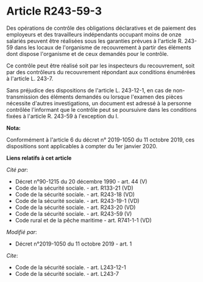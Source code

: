 # Article R243-59-3

Des opérations de contrôle des obligations déclaratives et de paiement des employeurs et des travailleurs indépendants
occupant moins de onze salariés peuvent être réalisées sous les garanties prévues à l'article R. 243-59 dans les locaux de
l'organisme de recouvrement à partir des éléments dont dispose l'organisme et de ceux demandés pour le contrôle. 

Ce contrôle peut être réalisé soit par les inspecteurs du recouvrement, soit par des contrôleurs du recouvrement répondant
aux conditions énumérées à l'article L. 243-7. 

Sans préjudice des dispositions de l'article L. 243-12-1, en cas de non-transmission des éléments demandés ou lorsque
l'examen des pièces nécessite d'autres investigations, un document est adressé à la personne contrôlée l'informant que le
contrôle peut se poursuivre dans les conditions fixées à l'article R. 243-59 à l'exception du I.

**Nota:**

Conformément à l'article 6 du décret n° 2019-1050 du 11 octobre 2019, ces dispositions sont applicables à compter du 1er
janvier 2020.

**Liens relatifs à cet article**

_Cité par_:

  - Décret n°90-1215 du 20 décembre 1990 - art. 44 (V)
  - Code de la sécurité sociale. - art. R133-21 (VD)
  - Code de la sécurité sociale. - art. R243-18 (VD)
  - Code de la sécurité sociale. - art. R243-19-1 (VD)
  - Code de la sécurité sociale. - art. R243-20 (VD)
  - Code de la sécurité sociale. - art. R243-59 (V)
  - Code rural et de la pêche maritime - art. R741-1-1 (VD)

_Modifié par_:

  - Décret n°2019-1050 du 11 octobre 2019 - art. 1

_Cite_:

  - Code de la sécurité sociale. - art. L243-12-1
  - Code de la sécurité sociale. - art. L243-7

